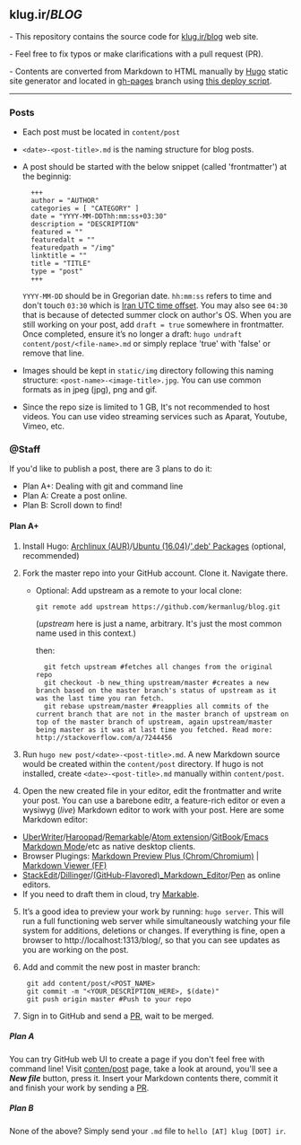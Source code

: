 ## klug.ir/*BLOG*
\- This repository contains the source code for [klug.ir/blog](http://klug.ir/blog) web site.

\- Feel free to fix typos or make clarifications with a pull request (PR).

\- Contents are converted from Markdown to HTML manually by [Hugo](http://gohugo.io/) static site generator and located in [gh-pages](https://github.com/kermanlug/blog/tree/gh-pages) branch using [this deploy script](https://github.com/X1011/git-directory-deploy).

---
### Posts
- Each post must be located in `content/post`
- `<date>-<post-title>.md` is the naming structure for blog posts.
- A post should be started with the below snippet (called 'frontmatter') at the beginnig:

        +++
        author = "AUTHOR"
        categories = [ "CATEGORY" ]
        date = "YYYY-MM-DDThh:mm:ss+03:30"
        description = "DESCRIPTION"
        featured = ""
        featuredalt = ""
        featuredpath = "/img"
        linktitle = ""
        title = "TITLE"
        type = "post"
        +++

    `YYYY-MM-DD` should be in Gregorian date. `hh:mm:ss` refers to time and don't touch `03:30` which is [Iran UTC time offset](https://en.wikipedia.org/wiki/UTC%2B03:30). You may also see `04:30` that is because of detected summer clock on author's OS.
    When you are still working on your post, add `draft = true` somewhere in frontmatter. Once completed, ensure it’s no longer a draft: `hugo undraft content/post/<file-name>.md` or simply replace 'true' with 'false' or remove that line.

- Images should be kept in `static/img` directory following this naming structure: `<post-name>-<image-title>.jpg`. You can use common formats as in jpeg (jpg), png and gif.

- Since the repo size is limited to 1 GB, It's not recommended to host videos. You can use video streaming services such as Aparat, Youtube, Vimeo, etc.

### @Staff
If you'd like to publish a post, there are 3 plans to do it:

- Plan A+: Dealing with git and command line
- Plan A: Create a post online.
- Plan B: Scroll down to find!

#### Plan A+

1. Install Hugo: [Archlinux (AUR)](https://aur.archlinux.org/packages/hugo-git)/[Ubuntu (16.04)](http://packages.ubuntu.com/xenial/hugo)/['.deb' Packages](https://github.com/spf13/hugo/releases) (optional, recommended)

2. Fork the master repo into your GitHub account. Clone it. Navigate there.

    - Optional: Add upstream as a remote to your local clone:

        `git remote add upstream https://github.com/kermanlug/blog.git`

        (_upstream_ here is just a name, arbitrary. It's just the most common name used in this context.)

        then:

            git fetch upstream #fetches all changes from the original repo 
            git checkout -b new_thing upstream/master #creates a new branch based on the master branch's status of upstream as it was the last time you ran fetch.
            git rebase upstream/master #reapplies all commits of the current branch that are not in the master branch of upstream on top of the master branch of upstream, again upstream/master being master as it was at last time you fetched. Read more: http://stackoverflow.com/a/7244456
        
3. Run `hugo new post/<date>-<post-title>.md`. A new Markdown source would be created within the `content/post` directory. If hugo is not installed, create `<date>-<post-title>.md` manually within `content/post`.

4. Open the new created file in your editor, edit the frontmatter and write your post. You can use a barebone editr, a feature-rich editor or even a wysiwyg (*live*) Markdown editor to work with your post. Here are some Markdown editor:
 
  - [UberWriter](http://uberwriter.wolfvollprecht.de/)/[Haroopad](http://pad.haroopress.com/)/[Remarkable](http://remarkableapp.net/)/[Atom extension](https://atom.io/packages/markdown-preview-plus)/[GitBook](https://www.gitbook.com/editor)/[Emacs Markdown Mode](https://github.com/defunkt/markdown-mode)/etc as native desktop clients.
  - Browser Plugings: [Markdown Preview Plus (Chrom/Chromium)](https://chrome.google.com/webstore/detail/markdown-preview-plus/febilkbfcbhebfnokafefeacimjdckgl) | [Markdown Viewer (FF)](https://addons.mozilla.org/en/firefox/addon/markdown-viewer/)
  - [StackEdit](https://stackedit.io/editor)/[Dillinger](http://dillinger.io/)/[(GitHub-Flavored)_Markdown_Editor](http://jbt.github.io/markdown-editor/)/[Pen](http://sofish.github.io/pen/) as online editors.
  - If you need to draft them in cloud, try [Markable](https://markable.in/).

5. It’s a good idea to preview your work by running: `hugo server`. This will run a full functioning web server while simultaneously watching your file system for additions, deletions or changes. If everything is fine, open a browser to http://localhost:1313/blog/, so that you can see updates as you are working on the post.

6. Add and commit the new post in master branch:

        git add content/post/<POST_NAME>
        git commit -m "<YOUR_DESCRIPTION_HERE>, $(date)"
        git push origin master #Push to your repo

7. Sign in to GitHub and send a [PR](https://help.github.com/articles/using-pull-requests/), wait to be merged.

##### Plan A
You can try GitHub web UI to create a page if you don't feel free with command line! Visit [conten/post](https://github.com/kermanlug/blog/tree/master/content/post) page, take a look at around, you'll see a **_New file_** button, press it. Insert your Markdown contents there, commit it and finish your work by sending a [PR](https://help.github.com/articles/using-pull-requests/).

##### Plan B
None of the above? Simply send your `.md` file to `hello [AT] klug [DOT] ir`.
